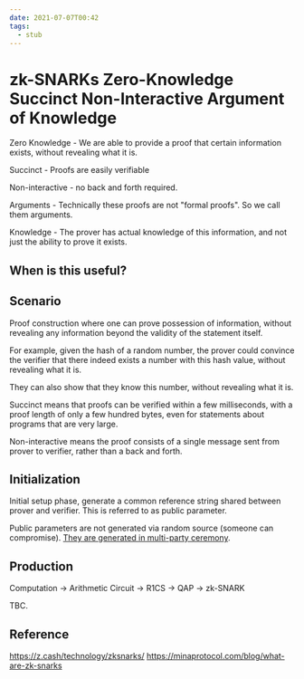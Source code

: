 ```yaml
---
date: 2021-07-07T00:42
tags: 
  - stub
---
```


# zk-SNARKs Zero-Knowledge Succinct Non-Interactive Argument of Knowledge

Zero Knowledge - We are able to provide a proof that certain information exists, without revealing what it is.

Succinct - Proofs are easily verifiable

Non-interactive - no back and forth required.

Arguments - Technically these proofs are not "formal proofs". So we call them arguments.

Knowledge - The prover has actual knowledge of this information, and not just the ability to prove it exists.

## When is this useful?

## Scenario

Proof construction where one can prove possession of information,
without revealing any information beyond the validity of the statement itself.

For example, given the hash of a random number, the prover could convince the verifier that
there indeed exists a number with this hash value, without revealing what it is.

They can also show that they know this number, without revealing what it is.

Succinct means that proofs can be verified within a few milliseconds,
with a proof length of only a few hundred bytes, even for statements about programs that are very large.

Non-interactive means the proof consists of a single message sent from prover to verifier,
rather than a back and forth.

## Initialization

Initial setup phase, generate a common reference string shared between prover and verifier.
This is referred to as public parameter.

Public parameters are not generated via random source (someone can compromise).
[They are generated in multi-party ceremony](https://electriccoin.co/blog/generating-zcash-parameters/).

## Production

Computation -> Arithmetic Circuit -> R1CS -> QAP -> zk-SNARK

TBC.

## Reference

https://z.cash/technology/zksnarks/
https://minaprotocol.com/blog/what-are-zk-snarks

